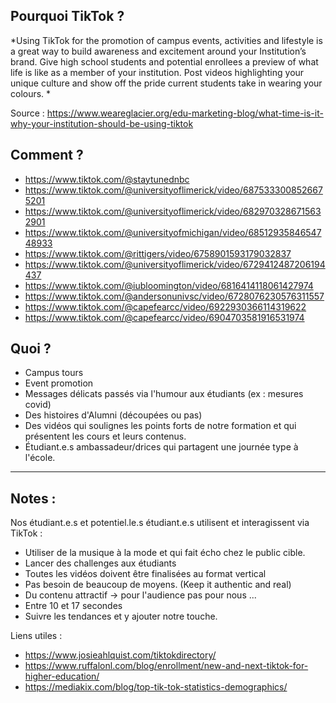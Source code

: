 ## Pourquoi TikTok ?

*Using TikTok for the promotion of campus events, activities and lifestyle is a great way to build awareness and excitement around your Institution’s brand. Give high school students and potential enrollees a preview of what life is like as a member of your institution. Post videos highlighting your unique culture and show off the pride current students take in wearing your colours. *

Source : https://www.weareglacier.org/edu-marketing-blog/what-time-is-it-why-your-institution-should-be-using-tiktok

## Comment ?
- https://www.tiktok.com/@staytunednbc
- https://www.tiktok.com/@universityoflimerick/video/6875333008526675201
- https://www.tiktok.com/@universityoflimerick/video/6829703286715632901
- https://www.tiktok.com/@universityofmichigan/video/6851293584654748933
- https://www.tiktok.com/@rittigers/video/6758901593179032837
- https://www.tiktok.com/@universityoflimerick/video/6729412487206194437
- https://www.tiktok.com/@iubloomington/video/6816414118061427974
- https://www.tiktok.com/@andersonunivsc/video/6728076230576311557
- https://www.tiktok.com/@capefearcc/video/6922930366114319622
- https://www.tiktok.com/@capefearcc/video/6904703581916531974

## Quoi ? 
- Campus tours
- Event promotion
- Messages délicats passés via l'humour aux étudiants (ex : mesures covid)
- Des histoires d'Alumni (découpées ou pas)
- Des vidéos qui soulignes les points forts de notre formation et qui présentent les cours et leurs contenus.
- Étudiant.e.s ambassadeur/drices qui partagent une journée type à l'école. 

--------------

## Notes : 

Nos étudiant.e.s et potentiel.le.s étudiant.e.s utilisent et interagissent via TikTok : 

- Utiliser de la musique à la mode et qui fait écho chez le public cible.
- Lancer des challenges aux étudiants
- Toutes les vidéos doivent être finalisées au format vertical 
- Pas besoin de beaucoup de moyens. (Keep it authentic and real)
- Du contenu attractif -> pour l'audience pas pour nous ...
- Entre 10 et 17 secondes
- Suivre les tendances et y ajouter notre touche.

Liens utiles : 
- https://www.josieahlquist.com/tiktokdirectory/
- https://www.ruffalonl.com/blog/enrollment/new-and-next-tiktok-for-higher-education/
- https://mediakix.com/blog/top-tik-tok-statistics-demographics/